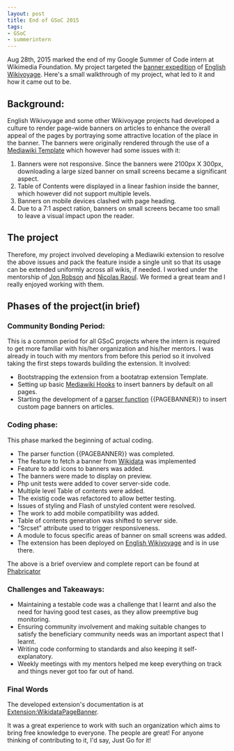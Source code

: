 ```yaml
---
layout: post
title: End of GSoC 2015
tags:
- GSoC
- summerintern
---
```

Aug 28th, 2015 marked the end of my Google Summer of Code intern at Wikimedia Foundation.
My project targeted the [banner expedition](https://en.wikivoyage.org/wiki/Wikivoyage:Banner_Expedition) of [English Wikivoyage](http://en.wikivoyage.org/wiki/). Here's a small walkthrough of my project, what led to it and how it came out to be.

## Background:

English Wikivoyage and some other Wikivoyage projects had developed a culture to render page-wide banners on articles to enhance the overall appeal of the pages by portraying some attractive location of the place in the banner.
The banners were originally rendered through the use of a [Mediawiki Template](https://www.mediawiki.org/wiki/Help:Templates) which however had some issues with it:

1. Banners were not responsive. Since the banners were 2100px X 300px, downloading a large sized banner on small screens became a significant aspect.
2. Table of Contents were displayed in a linear fashion inside the banner, which however did not support multiple levels.
3. Banners on mobile devices clashed with page heading.
4. Due to a 7:1 aspect ration, banners on small screens became too small to leave a visual impact upon the reader.

## The project

Therefore, my project involved developing a Mediawiki extension to resolve the above issues and pack the feature inside a single unit so that its usage can be extended uniformly across all wikis, if needed.
I worked under the mentorship of [Jon Robson](http://www.mediawiki.org/wiki/User:Jdlrobson) and [Nicolas Raoul](https://www.mediawiki.org/wiki/User:Syced). We formed a great team and I really enjoyed working with them.

## Phases of the project(in brief)

### Community Bonding Period:

This is a common period for all GSoC projects where the intern is required to get more familiar with his/her organization and his/her mentors. I was already in touch with my mentors from before this period so it involved taking the first steps towards building the extension. It involved:

* Bootstrapping the extension from a bootatrap extension Template.
* Setting up basic [Mediawiki Hooks](http://www.mediawiki.org/wiki/Manual:Hooks) to insert banners by default on all pages.
* Starting the development of a [parser function](http://www.mediawiki.org/wiki/Manual:Parser_functions) {{PAGEBANNER}} to insert custom page banners on articles.

### Coding phase:

This phase marked the beginning of actual coding.

* The parser function {{PAGEBANNER}} was completed.
* The feature to fetch a banner from [Wikidata](http://www.wikidata.org) was implemented
* Feature to add icons to banners was added.
* The banners were made to display on preview.
* Php unit tests were added to cover server-side code.
* Multiple level Table of contents were added.
* The existig code was refactored to allow better testing.
* Issues of styling and Flash of unstyled content were resolved.
* The work to add mobile compatibility was added.
* Table of contents generation was shifted to server side.
* "Srcset" attribute used to trigger responsiveness.
* A module to focus specific areas of banner on small screens was added.
* The extension has been deployed on [English Wikivoyage](http://en.wikivoyage.org/wiki/) and is in use there.

The above is a brief overview and complete report can be found at [Phabricator](https://phabricator.wikimedia.org/T101227)

### Challenges and Takeaways:

* Maintaining a testable code was a challenge that I learnt and also the need for having good test cases, as they allow preemptive bug monitoring.
* Ensuring community involvement and making suitable changes to satisfy the beneficiary community needs was an important aspect that I learnt.
* Writing code conforming to standards and also keeping it self-explanatory.
* Weekly meetings with my mentors helped me keep everything on track and things never got too far out of hand.

### Final Words

The developed extension's documentation is at [Extension:WikidataPageBanner](http://mediawiki.org/wiki/Extension:WikidataPageBanner).

It was a great experience to work with such an organization which aims to bring free knowledge to everyone. The people are great!
For anyone thinking of contributing to it, I'd say, Just Go for it!
